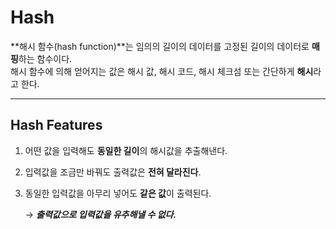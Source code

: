 # Hash

**해시 함수(hash function)**는 임의의 길이의 데이터를 고정된 길이의 데이터로 **매핑**하는 함수이다.
<br>
 해시 함수에 의해 얻어지는 값은 해시 값, 해시 코드, 해시 체크섬 또는 간단하게
 **해시**라고 한다.

---

## Hash Features

1. 어떤 값을 입력해도 **동일한 길이**의 해시값을 추출해낸다.
2. 입력값을 조금만 바꿔도 출력값은 **전혀 달라진다**.
3. 동일한 입력값을 아무리 넣어도 **같은 값**이 출력된다.


    → ***출력값으로 입력값을 유추해낼 수 없다.***